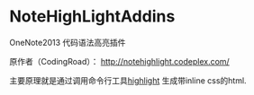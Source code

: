 # NoteHighLightAddins
OneNote2013 代码语法高亮插件

原作者（CodingRoad）： http://notehighlight.codeplex.com/

主要原理就是通过调用命令行工具[highlight](http://www.andre-simon.de)
生成带inline css的html.


